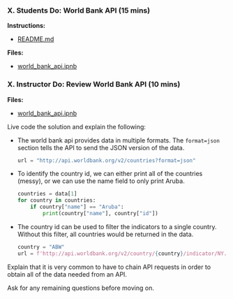 ### X. Students Do: World Bank API (15 mins)

**Instructions:**

* [README.md](Activities/05-Stu_World_Bank/README.md)

**Files:**

* [world_bank_api.ipnb](Activities/05-Stu_World_Bank/Unsolved/world_bank_api.ipynb)

### X. Instructor Do: Review World Bank API (10 mins)

**Files:**

* [world_bank_api.ipnb](Activities/05-Stu_World_Bank/Solved/world_bank_api.ipynb)

Live code the solution and explain the following:

* The world bank api provides data in multiple formats. The `format=json` section tells the API to send the JSON version of the data.

   ```python
   url = "http://api.worldbank.org/v2/countries?format=json"
   ```

* To identify the country id, we can either print all of the countries (messy), or we can use the name field to only print Aruba.

  ```python
  countries = data[1]
  for country in countries:
      if country["name"] == "Aruba":
          print(country["name"], country["id"])
  ```

 * The country id can be used to filter the indicators to a single country. Without this filter, all countries would be returned in the data.

    ```python
    country = "ABW"
    url = f'http://api.worldbank.org/v2/country/{country}/indicator/NY.GDP.MKTP.CD?format=json'
    ```


 Explain that it is very common to have to chain API requests in order to obtain all of the data needed from an API.

 Ask for any remaining questions before moving on.
